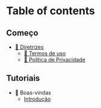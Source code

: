 # Table of contents

## Começo
- [📖 Diretrizes](diretrizes/README.md)
  - [📃 Termos de uso](diretrizes/termos-de-uso.md)
  - [📃 Política de Privacidade](diretrizes/privacy-policy.md)

## Tutoriais
- 👋 Boas-vindas
  - [Introdução](tutorials/welcome/intro.md)
